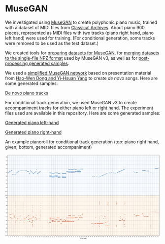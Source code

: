 # MuseGAN

We investigated using [MuseGAN](https://salu133445.github.io/musegan/) to create polyphonic piano music, trained with a dataset of MIDI files from [Classical Archives](https://fr.wikipedia.org/wiki/Classical_Music_Archives). About piano 900 pieces, represented as MIDI files with two tracks (piano right hand, piano left hand) were used for training. (For conditional generation, some tracks were removed to be used as the test dataset.)

We created tools for [preparing datasets for MuseGAN](https://github.com/davidschlachter/musegan-pianoroll-midi-utils/), for [merging datasets to the single-file NPZ format](https://github.com/davidschlachter/musegan/blob/master/scripts/manymidi2npz.py) used by MuseGAN v3, as well as for [post-processing generated samples](https://github.com/davidschlachter/musegan-pianoroll-midi-utils/blob/master/fix-glissando.py).

We used a [simplified MuseGAN network](https://colab.research.google.com/drive/1cKYe99-XPCxMupgrJRWTESfGhApME-L9) based on presentation material from [Hao-Wen Dong and Yi-Hsuan Yang](https://salu133445.github.io/ismir2019tutorial/) to create _de novo_ songs. Here are some generated samples:

[De novo piano tracks](https://github.com/davidschlachter/musegan/blob/master/exp/denovopiano.m4a?raw=true)

For conditional track generation, we used MuseGAN v3 to create accompaniment tracks for either piano left or right hand. The experiment files used are available in this repository. Here are some generated samples:

[Generated piano left-hand](https://github.com/davidschlachter/musegan/blob/master/exp/0_fake_x_hard_thresholding_12900.m4a?raw=true)

[Generated piano right-hand](https://github.com/davidschlachter/musegan/blob/master/exp/1_fake_x_hard_thresholding_32400.m4a?raw=true)

An example pianoroll for conditional track generation (top: piano right hand, given; bottom, generated accompaniment)

![Example pianoroll](https://raw.githubusercontent.com/davidschlachter/musegan/master/exp/0_fake_x_hard_thresholding_12900.npz.mid.png)